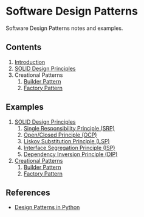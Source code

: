 # Software Design Patterns

Software Design Patterns notes and examples.

## Contents

1. [Introduction](./_notes/01-introduction.md)
2. [SOLID Design Principles](./_notes/02-solid-principles.md)
3. Creational Patterns
   1. [Builder Pattern](./_notes/03-builder-pattern.md)
   2. [Factory Pattern](./_notes/04-factory-pattern.md)

## Examples

1. [SOLID Design Principles](./software_design_patterns/solid/)
   1. [Single Responsibility Principle (SRP)](./software_design_patterns/solid/single_responsibility_principle.py)
   2. [Open/Closed Principle (OCP)](./software_design_patterns/solid/open_closed_principle.py)
   3. [Liskov Substitution Principle (LSP)](./software_design_patterns/solid/liskov_substitution_principle.py)
   4. [Interface Segregation Principle (ISP)](./software_design_patterns/solid/interface_segregation_principle.py)
   5. [Dependency Inversion Principle (DIP)](./software_design_patterns/solid/dependency_inversion_principle.py)
2. [Creational Patterns](./software_design_patterns/creational/)
   1. [Builder Pattern](./software_design_patterns/creational/builder_pattern.py)
   2. [Factory Pattern](./software_design_patterns/creational/factory_pattern.py)

## References

- [Design Patterns in Python](https://www.udemy.com/course/design-patterns-python/)
